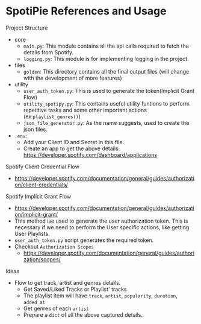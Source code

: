 # SpotiPie References and Usage
Project Structure
- core
    - `main.py`: This module contains all the api calls required to fetch the details from Spotify.
    - `logging.py`: This module is for implementing logging in the project.
- files
    -   `golden`: This directory contains all the final output files (will change with the development of more features)
- utility
    - `user_auth_token.py`: This is used to generate the token(Implicit Grant Flow)
    - `utility_spotipy.py`: This contains useful utility funtions to perform repetitive tasks and some other important actions (ex:`playlist_genres()`)
    - `json_file_generator.py`: As the name suggests, used to create the json files.
- `.env`: 
    - Add your Client ID and Secret in this file.
    - Create an app to get the above details: https://developer.spotify.com/dashboard/applications

Spotify Client Credential Flow
- https://developer.spotify.com/documentation/general/guides/authorization/client-credentials/

Spotify Implicit Grant Flow
- https://developer.spotify.com/documentation/general/guides/authorization/implicit-grant/
- This method ise used to generate the user authorization token. This is necessary if we need to perform the User specific actions, like getting User Playlists.
- `user_auth_token.py` script generates the required token.
- Checkout `Authorization Scopes`
    - https://developer.spotify.com/documentation/general/guides/authorization/scopes/

Ideas
- Flow to get track, artist and genres details.
    - Get Saved/Liked Tracks or Playlist' tracks
    - The playlist item will have `track`, `artist`, `popularity`, `duration`, `added_at`
    - Get genres of each `artist`
    - Prepare a `dict` of all the above captured details.
